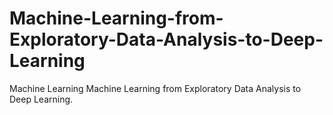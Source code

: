 # Machine-Learning-from-Exploratory-Data-Analysis-to-Deep-Learning
Machine Learning Machine Learning from Exploratory Data Analysis to Deep Learning.
